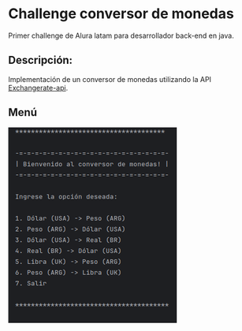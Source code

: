 # Challenge conversor de monedas

Primer challenge de Alura latam para desarrollador back-end en java.

## Descripción:

Implementación de un conversor de monedas utilizando la API <a href="https://www.exchangerate-api.com/">Exchangerate-api</a>.


## Menú

<img src="/img/menuimg.png">